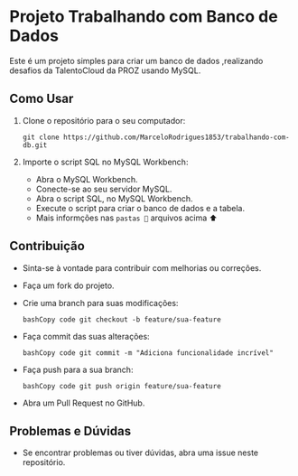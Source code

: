 # Projeto Trabalhando com Banco de Dados

Este é um projeto simples para criar um banco de dados ,realizando desafios da TalentoCloud da PROZ usando MySQL.

## Como Usar

1. Clone o repositório para o seu computador:

   ```git clone https://github.com/MarceloRodrigues1853/trabalhando-com-db.git```

2. Importe o script SQL no MySQL Workbench:

   - Abra o MySQL Workbench.
   - Conecte-se ao seu servidor MySQL.
   - Abra o script SQL, no MySQL Workbench.
   - Execute o script para criar o banco de dados e a tabela.
   - Mais informções nas ``pastas 📁``  arquivos acima ⬆

## Contribuição

- Sinta-se à vontade para contribuir com melhorias ou correções.

- Faça um fork do projeto.

- Crie uma branch para suas modificações:

     ```bashCopy code git checkout -b feature/sua-feature```

- Faça commit das suas alterações:

     ```bashCopy code git commit -m "Adiciona funcionalidade incrível"```

- Faça push para a sua branch:

     ```bashCopy code git push origin feature/sua-feature```

- Abra um Pull Request no GitHub.

## Problemas e Dúvidas

- Se encontrar problemas ou tiver dúvidas, abra uma issue neste repositório.
